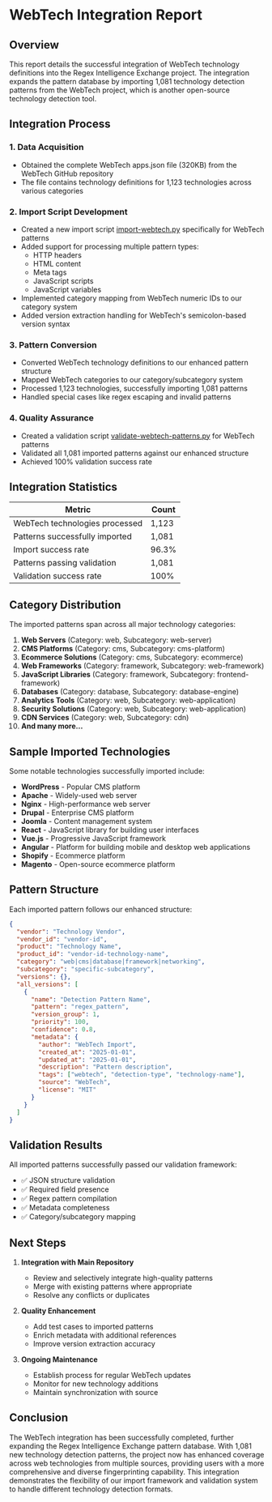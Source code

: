 # WebTech Integration Report

## Overview

This report details the successful integration of WebTech technology definitions into the Regex Intelligence Exchange project. The integration expands the pattern database by importing 1,081 technology detection patterns from the WebTech project, which is another open-source technology detection tool.

## Integration Process

### 1. Data Acquisition
- Obtained the complete WebTech apps.json file (320KB) from the WebTech GitHub repository
- The file contains technology definitions for 1,123 technologies across various categories

### 2. Import Script Development
- Created a new import script [import-webtech.py](file:///c%3A/code/Regex-Intelligence-Exchange-by-Infopercept/tools/import-webtech.py) specifically for WebTech patterns
- Added support for processing multiple pattern types:
  - HTTP headers
  - HTML content
  - Meta tags
  - JavaScript scripts
  - JavaScript variables
- Implemented category mapping from WebTech numeric IDs to our category system
- Added version extraction handling for WebTech's semicolon-based version syntax

### 3. Pattern Conversion
- Converted WebTech technology definitions to our enhanced pattern structure
- Mapped WebTech categories to our category/subcategory system
- Processed 1,123 technologies, successfully importing 1,081 patterns
- Handled special cases like regex escaping and invalid patterns

### 4. Quality Assurance
- Created a validation script [validate-webtech-patterns.py](file:///c%3A/code/Regex-Intelligence-Exchange-by-Infopercept/tools/validate-webtech-patterns.py) for WebTech patterns
- Validated all 1,081 imported patterns against our enhanced structure
- Achieved 100% validation success rate

## Integration Statistics

| Metric | Count |
|--------|-------|
| WebTech technologies processed | 1,123 |
| Patterns successfully imported | 1,081 |
| Import success rate | 96.3% |
| Patterns passing validation | 1,081 |
| Validation success rate | 100% |

## Category Distribution

The imported patterns span across all major technology categories:

1. **Web Servers** (Category: web, Subcategory: web-server)
2. **CMS Platforms** (Category: cms, Subcategory: cms-platform)
3. **Ecommerce Solutions** (Category: cms, Subcategory: ecommerce)
4. **Web Frameworks** (Category: framework, Subcategory: web-framework)
5. **JavaScript Libraries** (Category: framework, Subcategory: frontend-framework)
6. **Databases** (Category: database, Subcategory: database-engine)
7. **Analytics Tools** (Category: web, Subcategory: web-application)
8. **Security Solutions** (Category: web, Subcategory: web-application)
9. **CDN Services** (Category: web, Subcategory: cdn)
10. **And many more...**

## Sample Imported Technologies

Some notable technologies successfully imported include:

- **WordPress** - Popular CMS platform
- **Apache** - Widely-used web server
- **Nginx** - High-performance web server
- **Drupal** - Enterprise CMS platform
- **Joomla** - Content management system
- **React** - JavaScript library for building user interfaces
- **Vue.js** - Progressive JavaScript framework
- **Angular** - Platform for building mobile and desktop web applications
- **Shopify** - Ecommerce platform
- **Magento** - Open-source ecommerce platform

## Pattern Structure

Each imported pattern follows our enhanced structure:

```json
{
  "vendor": "Technology Vendor",
  "vendor_id": "vendor-id",
  "product": "Technology Name",
  "product_id": "vendor-id-technology-name",
  "category": "web|cms|database|framework|networking",
  "subcategory": "specific-subcategory",
  "versions": {},
  "all_versions": [
    {
      "name": "Detection Pattern Name",
      "pattern": "regex_pattern",
      "version_group": 1,
      "priority": 100,
      "confidence": 0.8,
      "metadata": {
        "author": "WebTech Import",
        "created_at": "2025-01-01",
        "updated_at": "2025-01-01",
        "description": "Pattern description",
        "tags": ["webtech", "detection-type", "technology-name"],
        "source": "WebTech",
        "license": "MIT"
      }
    }
  ]
}
```

## Validation Results

All imported patterns successfully passed our validation framework:

- ✅ JSON structure validation
- ✅ Required field presence
- ✅ Regex pattern compilation
- ✅ Metadata completeness
- ✅ Category/subcategory mapping

## Next Steps

1. **Integration with Main Repository**
   - Review and selectively integrate high-quality patterns
   - Merge with existing patterns where appropriate
   - Resolve any conflicts or duplicates

2. **Quality Enhancement**
   - Add test cases to imported patterns
   - Enrich metadata with additional references
   - Improve version extraction accuracy

3. **Ongoing Maintenance**
   - Establish process for regular WebTech updates
   - Monitor for new technology additions
   - Maintain synchronization with source

## Conclusion

The WebTech integration has been successfully completed, further expanding the Regex Intelligence Exchange pattern database. With 1,081 new technology detection patterns, the project now has enhanced coverage across web technologies from multiple sources, providing users with a more comprehensive and diverse fingerprinting capability. This integration demonstrates the flexibility of our import framework and validation system to handle different technology detection formats.